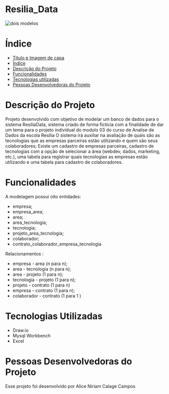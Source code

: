 # Resilia_Data
![dois modelos](https://github.com/AliceCalage79/Resilia_Data/assets/132007913/aa2299f0-102a-41b5-87ee-8367bfd9bc00)


# Índice 

* [Título e Imagem de capa](#Título-e-Imagem-de-capa)
* [Índice](#índice)
* [Descrição do Projeto](#descrição-do-projeto)
* [Funcionalidades](#funcionalidades)
* [Tecnologias utilizadas](#tecnologias-utilizadas)
* [Pessoas Desenvolvedoras do Projeto](#pessoas-desenvolvedoras)


# Descrição do Projeto

Projeto desenvolvido com objetivo de modelar um banco de dados para o sistema ResiliaData, sistema criado de forma fictícia com
a finalidade de dar um tema para o projeto indivídual do modulo 03 do curso de Analise de Dados da escola Resília
O sistema irá auxiliar na avaliação de quais são as tecnologias que as empresas parceiras estão utilizando e quem são seus colaboradores;
Existe um  cadastro de empresas parceiras, cadastro de tecnologias com a opção de selecionar a área (webdev, dados, marketing, etc.), 
uma tabela para registrar quais tecnologias as empresas estão utilizando e uma tabela para cadastro de colaboradores.

# Funcionalidades

A modelagem possui oito entidades:
* empresa;
* empresa_area;
* area;
* area_tecnologia;
* tecnologia;
* projeto_area_tecnologia;
* colaborador;
* contrato_colaborador_empresa_tecnologia

Relacionamentos :

* empresa - area (n para n);
* area - tecnologia (n para n);
* area - projeto (1 para n);
* tecnologia - projeto (1 para n);
* projeto - contrato (1 para n)
* empresa - contrato (1 para n);
* colaborador - contrato (1 para 1 )

# Tecnologias Utilizadas
- Draw.io
- Mysql Workbench
- Excel

# Pessoas Desenvolvedoras do Projeto
Esse projeto foi desenvolvido por Alice Niriam Calage Campos